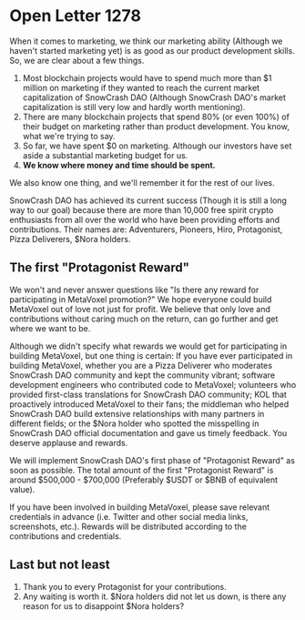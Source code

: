 # Open Letter 1278

When it comes to marketing, we think our marketing ability (Although we haven't started marketing yet) is as good as our product development skills. So, we are clear about a few things.

1. Most blockchain projects would have to spend much more than $1 million on marketing if they wanted to reach the current market capitalization of SnowCrash DAO (Although SnowCrash DAO's market capitalization is still very low and hardly worth mentioning).
2. There are many blockchain projects that spend 80% (or even 100%) of their budget on marketing rather than product development. You know, what we're trying to say.
3. So far, we have spent $0 on marketing. Although our investors have set aside a substantial marketing budget for us.
4. **We know where money and time should be spent.**

We also know one thing, and we'll remember it for the rest of our lives.

SnowCrash DAO has achieved its current success (Though it is still a long way to our goal) because there are more than 10,000 free spirit crypto enthusiasts from all over the world who have been providing efforts and contributions. Their names are:
Adventurers, Pioneers, Hiro, Protagonist, Pizza Deliverers, $Nora holders.

## The first "Protagonist Reward"

We won't and never answer questions like "Is there any reward for participating in MetaVoxel promotion?" We hope everyone could build MetaVoxel out of love not just for profit. We believe that only love and contributions without caring much on the return, can go further and get where we want to be.

Although we didn't specify what rewards we would get for participating in building MetaVoxel, but one thing is certain: If you have ever participated in building MetaVoxel, whether you are a Pizza Deliverer who moderates SnowCrash DAO community and kept the community vibrant; software development engineers who contributed code to MetaVoxel; volunteers who provided first-class translations for SnowCrash DAO community; KOL that proactively introduced MetaVoxel to their fans; the middleman who helped SnowCrash DAO build extensive relationships with many partners in different fields; or the $Nora holder who spotted the misspelling in SnowCrash DAO official documentation and gave us timely feedback. You deserve applause and rewards.

We will implement SnowCrash DAO's first phase of "Protagonist Reward" as soon as possible. The total amount of the first "Protagonist Reward" is around $500,000 - $700,000 (Preferably $USDT or $BNB of equivalent value).

If you have been involved in building MetaVoxel, please save relevant credentials in advance (i.e. Twitter and other social media links, screenshots, etc.). Rewards will be distributed according to the contributions and credentials.

## Last but not least

1. Thank you to every Protagonist for your contributions.
2. Any waiting is worth it. $Nora holders did not let us down, is there any reason for us to disappoint $Nora holders?